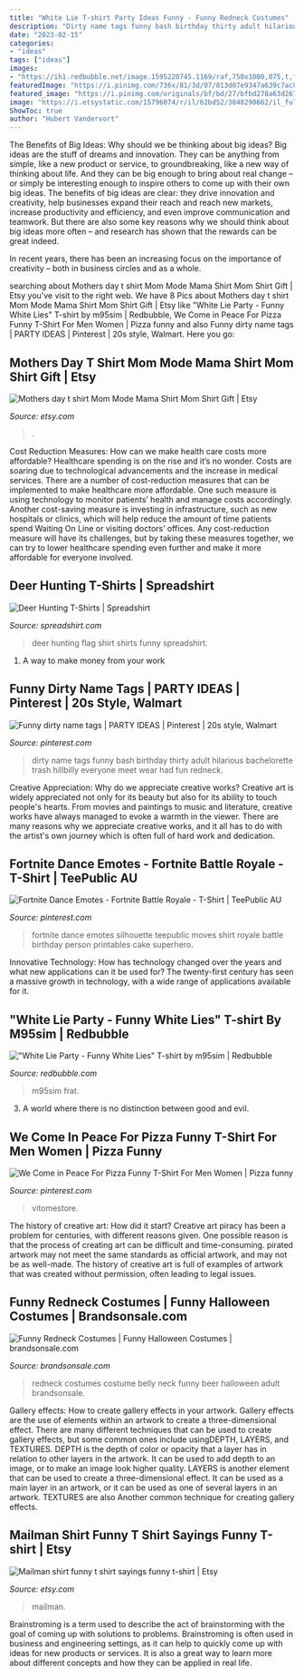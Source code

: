 ```yaml
---
title: "White Lie T-shirt Party Ideas Funny - Funny Redneck Costumes"
description: "Dirty name tags funny bash birthday thirty adult hilarious bachelorette trash hillbilly everyone meet wear had fun redneck"
date: "2023-02-15"
categories:
- "ideas"
tags: ["ideas"]
images:
- "https://ih1.redbubble.net/image.1595220745.1169/raf,750x1000,075,t,fafafa:ca443f4786.jpg"
featuredImage: "https://i.pinimg.com/736x/81/3d/07/813d07e9347a639c7ac84184d98567ca.jpg"
featured_image: "https://i.pinimg.com/originals/bf/bd/27/bfbd278a63d267ec42a2a47e62413d78.jpg"
image: "https://i.etsystatic.com/15796074/r/il/62bd52/3048290662/il_fullxfull.3048290662_h8i4.jpg"
ShowToc: true
author: "Hubert Vandervort"
---
```



The Benefits of Big Ideas: Why should we be thinking about big ideas?
Big ideas are the stuff of dreams and innovation. They can be anything from simple, like a new product or service, to groundbreaking, like a new way of thinking about life. And they can be big enough to bring about real change – or simply be interesting enough to inspire others to come up with their own big ideas.
The benefits of big ideas are clear: they drive innovation and creativity, help businesses expand their reach and reach new markets, increase productivity and efficiency, and even improve communication and teamwork. But there are also some key reasons why we should think about big ideas more often – and research has shown that the rewards can be great indeed.

In recent years, there has been an increasing focus on the importance of creativity – both in business circles and as a whole.

	

		
searching about Mothers day t shirt Mom Mode Mama Shirt Mom Shirt Gift | Etsy you've visit to the right web. We have 8 Pics about Mothers day t shirt Mom Mode Mama Shirt Mom Shirt Gift | Etsy like &quot;White Lie Party - Funny White Lies&quot; T-shirt by m95sim | Redbubble, We Come in Peace For Pizza Funny T-Shirt For Men Women | Pizza funny and also Funny dirty name tags | PARTY IDEAS | Pinterest | 20s style, Walmart. Here you go:
		
    
## Mothers Day T Shirt Mom Mode Mama Shirt Mom Shirt Gift | Etsy

<img loading=lazy src="https://i.etsystatic.com/15796074/r/il/62bd52/3048290662/il_fullxfull.3048290662_h8i4.jpg" onerror="this.onerror=null;this.src='https://tse1.mm.bing.net/th?id=OIP.lAlNx9Iaa3w2ZeySNsmBEgHaF7&amp;pid=15.1';" alt="Mothers day t shirt Mom Mode Mama Shirt Mom Shirt Gift | Etsy">

_Source: etsy.com_

>. 

	

Cost Reduction Measures: How can we make health care costs more affordable?
Healthcare spending is on the rise and it’s no wonder. Costs are soaring due to technological advancements and the increase in medical services. There are a number of cost-reduction measures that can be implemented to make healthcare more affordable. One such measure is using technology to monitor patients’ health and manage costs accordingly. Another cost-saving measure is investing in infrastructure, such as new hospitals or clinics, which will help reduce the amount of time patients spend Waiting On Line or visiting doctors’ offices.
Any cost-reduction measure will have its challenges, but by taking these measures together, we can try to lower healthcare spending even further and make it more affordable for everyone involved.

    
## Deer Hunting T-Shirts | Spreadshirt

<img loading=lazy src="https://image.spreadshirtmedia.com/image-server/v1/compositions/1013775197/views/1,width=300,height=300,appearanceId=2,version=1479781114/deer-hunting-flag-shirt-men-s-t-shirt.jpg" onerror="this.onerror=null;this.src='https://tse4.mm.bing.net/th?id=OIP.bJl7W9e1-dUc4fh6uLPbfAAAAA&amp;pid=15.1';" alt="Deer Hunting T-Shirts | Spreadshirt">

_Source: spreadshirt.com_

>deer hunting flag shirt shirts funny spreadshirt. 

	

1. A way to make money from your work

    
## Funny Dirty Name Tags | PARTY IDEAS | Pinterest | 20s Style, Walmart

<img loading=lazy src="https://s-media-cache-ak0.pinimg.com/736x/9f/d7/4b/9fd74b3a5daee3a4e3c5e98cde1c3679.jpg" onerror="this.onerror=null;this.src='https://tse4.mm.bing.net/th?id=OIP.10vgrYxAaYJfAOVaxTquWgHaFj&amp;pid=15.1';" alt="Funny dirty name tags | PARTY IDEAS | Pinterest | 20s style, Walmart">

_Source: pinterest.com_

>dirty name tags funny bash birthday thirty adult hilarious bachelorette trash hillbilly everyone meet wear had fun redneck. 

	

Creative Appreciation: Why do we appreciate creative works?
Creative art is widely appreciated not only for its beauty but also for its ability to touch people's hearts. From movies and paintings to music and literature, creative works have always managed to evoke a warmth in the viewer. There are many reasons why we appreciate creative works, and it all has to do with the artist's own journey which is often full of hard work and dedication.

    
## Fortnite Dance Emotes - Fortnite Battle Royale - T-Shirt | TeePublic AU

<img loading=lazy src="https://i.pinimg.com/736x/81/3d/07/813d07e9347a639c7ac84184d98567ca.jpg" onerror="this.onerror=null;this.src='https://tse1.mm.bing.net/th?id=OIP.YgZqgzbAMPpJiaaI0pHcHgHaHa&amp;pid=15.1';" alt="Fortnite Dance Emotes - Fortnite Battle Royale - T-Shirt | TeePublic AU">

_Source: pinterest.com_

>fortnite dance emotes silhouette teepublic moves shirt royale battle birthday person printables cake superhero. 

	

Innovative Technology: How has technology changed over the years and what new applications can it be used for?
The twenty-first century has seen a massive growth in technology, with a wide range of applications available for it.

    
## &quot;White Lie Party - Funny White Lies&quot; T-shirt By M95sim | Redbubble

<img loading=lazy src="https://ih1.redbubble.net/image.1595220745.1169/raf,750x1000,075,t,fafafa:ca443f4786.jpg" onerror="this.onerror=null;this.src='https://tse3.mm.bing.net/th?id=OIP.ea4lxby3WWrEC0CQId-ucwHaJ4&amp;pid=15.1';" alt="&quot;White Lie Party - Funny White Lies&quot; T-shirt by m95sim | Redbubble">

_Source: redbubble.com_

>m95sim frat. 

	

3. A world where there is no distinction between good and evil. 

    
## We Come In Peace For Pizza Funny T-Shirt For Men Women | Pizza Funny

<img loading=lazy src="https://i.pinimg.com/originals/bf/bd/27/bfbd278a63d267ec42a2a47e62413d78.jpg" onerror="this.onerror=null;this.src='https://tse2.mm.bing.net/th?id=OIP.KfzAfB28YISuMNKblgrKuAHaHa&amp;pid=15.1';" alt="We Come in Peace For Pizza Funny T-Shirt For Men Women | Pizza funny">

_Source: pinterest.com_

>vitomestore. 

	

The history of creative art: How did it start?
Creative art piracy has been a problem for centuries, with different reasons given. One possible reason is that the process of creating art can be difficult and time-consuming. pirated artwork may not meet the same standards as official artwork, and may not be as well-made. The history of creative art is full of examples of artwork that was created without permission, often leading to legal issues.

    
## Funny Redneck Costumes | Funny Halloween Costumes | Brandsonsale.com

<img loading=lazy src="https://sep.yimg.com/ca/I/brandsonsale-store_2271_256388642" onerror="this.onerror=null;this.src='https://tse4.mm.bing.net/th?id=OIP.PEeMkzjTorySnq4mmcuOBQAAAA&amp;pid=15.1';" alt="Funny Redneck Costumes | Funny Halloween Costumes | brandsonsale.com">

_Source: brandsonsale.com_

>redneck costumes costume belly neck funny beer halloween adult brandsonsale. 

	

Gallery effects: How to create gallery effects in your artwork.
Gallery effects are the use of elements within an artwork to create a three-dimensional effect. There are many different techniques that can be used to create gallery effects, but some common ones include usingDEPTH, LAYERS, and TEXTURES.
 DEPTH is the depth of color or opacity that a layer has in relation to other layers in the artwork. It can be used to add depth to an image, or to make an image look higher quality. LAYERS is another element that can be used to create a three-dimensional effect. It can be used as a main layer in an artwork, or it can be used as one of several layers in an artwork. TEXTURES are also Another common technique for creating gallery effects.

    
## Mailman Shirt Funny T Shirt Sayings Funny T-shirt | Etsy

<img loading=lazy src="https://i.etsystatic.com/11565279/r/il/970a2a/1217538533/il_794xN.1217538533_1p08.jpg" onerror="this.onerror=null;this.src='https://tse1.mm.bing.net/th?id=OIP.UYJwRzFYArSm8uE2rrL5fAHaJ4&amp;pid=15.1';" alt="Mailman shirt funny t shirt sayings funny t-shirt | Etsy">

_Source: etsy.com_

>mailman. 

	

Brainstroming is a term used to describe the act of brainstorming with the goal of coming up with solutions to problems. Brainstroming is often used in business and engineering settings, as it can help to quickly come up with ideas for new products or services. It is also a great way to learn more about different concepts and how they can be applied in real life.

